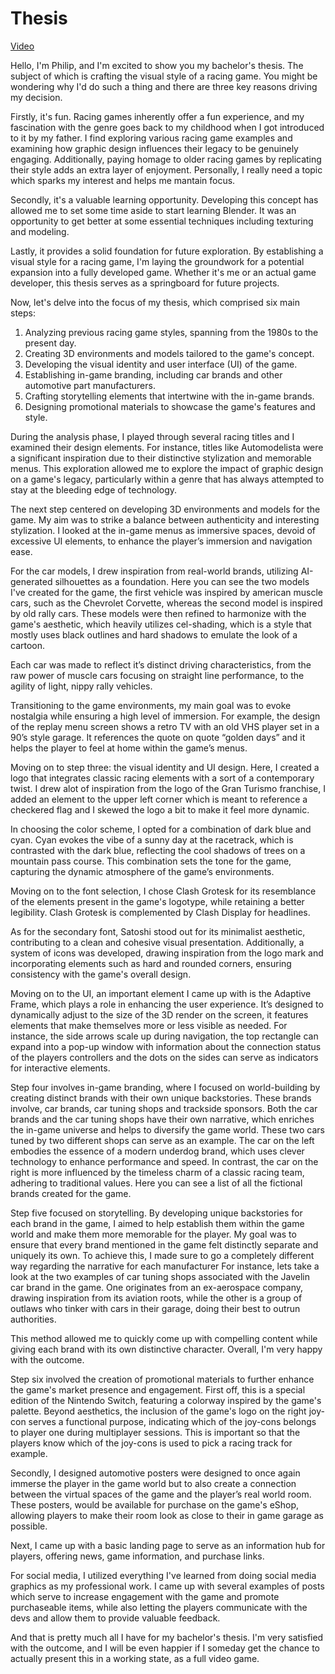 # Thesis

[Video](https://drive.google.com/file/d/11sO0uCQxQNImS-J9NhuwcRANflWBrPkg/view)

Hello, I'm Philip, and I'm excited to show you my bachelor's thesis. The subject of which is crafting the visual style of a racing game. You might be wondering why I'd do such a thing and there are three key reasons driving my decision.

Firstly, it's fun. Racing games inherently offer a fun experience, and my fascination with the genre goes back to my childhood when I got introduced to it by my father. I find exploring various racing game examples and examining how graphic design influences their legacy to be genuinely engaging. Additionally, paying homage to older racing games by replicating their style adds an extra layer of enjoyment. Personally, I really need a topic which sparks my interest and helps me mantain focus.

Secondly, it's a valuable learning opportunity. Developing this concept has allowed me to set some time aside to start learning Blender. It was an opportunity to get better at some essential techniques including texturing and modeling. 

Lastly, it provides a solid foundation for future exploration. By establishing a visual style for a racing game, I'm laying the groundwork for a potential expansion into a fully developed game. Whether it's me or an actual game developer, this thesis serves as a springboard for future projects.

Now, let's delve into the focus of my thesis, which comprised six main steps:

1. Analyzing previous racing game styles, spanning from the 1980s to the present day.
2. Creating 3D environments and models tailored to the game's concept.
3. Developing the visual identity and user interface (UI) of the game.
4. Establishing in-game branding, including car brands and other automotive part manufacturers.
5. Crafting storytelling elements that intertwine with the in-game brands.
6. Designing promotional materials to showcase the game's features and style.

During the analysis phase, I played through several racing titles and I examined their design elements. For instance, titles like Automodelista were a significant inspiration due to their distinctive stylization and memorable menus. This exploration allowed me to explore the impact of graphic design on a game's legacy, particularly within a genre that has always attempted to stay at the bleeding edge of technology. 

The next step centered on developing 3D environments and models for the game. My aim was to strike a balance between authenticity and interesting stylization. I looked at the in-game menus as immersive spaces, devoid of excessive UI elements, to enhance the player’s immersion and navigation ease.

For the car models, I drew inspiration from real-world brands, utilizing AI-generated silhouettes as a foundation. Here you can see the two models I've created for the game, the first vehicle was inspired by american muscle cars, such as the Chevrolet Corvette, whereas the second model is inspired by old rally cars. These models were then refined to harmonize with the game's aesthetic, which heavily utilizes cel-shading, which is a style that mostly uses black outlines and hard shadows to emulate the look of a cartoon.

Each car was made to reflect it’s distinct driving characteristics, from the raw power of muscle cars focusing on straight line performance, to the agility of light, nippy rally vehicles.

Transitioning to the game environments, my main goal was to evoke nostalgia while ensuring a high level of immersion. For example, the design of the replay menu screen shows a retro TV with an old VHS player set in a 90’s style garage. It references the quote on quote “golden days” and it helps the player to feel at home within the game’s menus.

Moving on to step three: the visual identity and UI design. Here, I created a logo that integrates classic racing elements with a sort of a contemporary twist. I drew alot of inspiration from the logo of the Gran Turismo franchise, I added an element to the upper left corner which is meant to reference a checkered flag and I skewed the logo a bit to make it feel more dynamic.

In choosing the color scheme, I opted for a combination of dark blue and cyan. Cyan evokes the vibe of a sunny day at the racetrack, which is contrasted with the dark blue, reflecting the cool shadows of trees on a mountain pass course. This combination sets the tone for the game, capturing the dynamic atmosphere of the game’s environments.

Moving on to the font selection, I chose Clash Grotesk for its resemblance of the elements present in the game's logotype, while retaining a better legibility. Clash Grotesk is complemented by Clash Display for headlines.

As for the secondary font, Satoshi stood out for its minimalist aesthetic, contributing to a clean and cohesive visual presentation. Additionally, a system of icons was developed, drawing inspiration from the logo mark and incorporating elements such as hard and rounded corners, ensuring consistency with the game's overall design.

Moving on to the UI, an important element I came up with is the Adaptive Frame, which plays a role in enhancing the user experience. It’s designed to dynamically adjust to the size of the 3D render on the screen, it features elements that make themselves more or less visible as needed. For instance, the side arrows scale up during navigation, the top rectangle can expand into a pop-up window with information about the connection status of the players controllers and the dots on the sides can serve as indicators for interactive elements.

Step four involves in-game branding, where I focused on world-building by creating distinct brands with their own unique backstories. These brands involve, car brands, car tuning shops and trackside sponsors. Both the car brands and the car tuning shops have their own narrative, which enriches the in-game universe and helps to diversify the game world. These two cars tuned by two different shops can serve as an example. The car on the left embodies the essence of a modern underdog brand, which uses clever technology to enhance performance and speed. In contrast, the car on the right is more influenced by the timeless charm of a classic racing team, adhering to traditional values. Here you can see a list of all the fictional brands created for the game.

Step five focused on storytelling. By developing unique backstories for each brand in the game, I aimed to help establish them within the game world and make them more memorable for the player. My goal was to ensure that every brand mentioned in the game felt distinctly separate and uniquely its own. To achieve this, I made sure to go a completely different way regarding the narrative for each manufacturer For instance, lets take a look at the two examples of car tuning shops associated with the Javelin car brand in the game. One originates from an ex-aerospace company, drawing inspiration from its aviation roots, while the other is a group of outlaws who tinker with cars in their garage, doing their best to outrun authorities.

This method allowed me to quickly come up with compelling content while giving each brand with its own distinctive character. Overall, I'm very happy with the outcome.

Step six involved the creation of promotional materials to further enhance the game's market presence and engagement. First off, this is a special edition of the Nintendo Switch, featuring a colorway inspired by the game's palette. Beyond aesthetics, the inclusion of the game's logo on the right joy-con serves a functional purpose, indicating which of the joy-cons belongs to player one during multiplayer sessions. This is important so that the players know which of the joy-cons is used to pick a racing track for example.

Secondly, I designed automotive posters were designed to once again immerse the player in the game world but to also create a connection between the virtual spaces of the game and the player’s real world room. These posters, would be available for purchase on the game's eShop, allowing players to make their room look as close to their in game garage as possible.

Next, I came up with a basic landing page to serve as an information hub for players, offering news, game information, and purchase links. 

For social media, I utilized everything I've learned from doing social media graphics as my professional work. I came up with several examples of posts which serve to increase engagement with the game and promote purchaseable items, while also letting the players communicate with the devs and allow them to provide valuable feedback.

And that is pretty much all I have for my bachelor's thesis. I'm very satisfied with the outcome, and I will be even happier if I someday get the chance to actually present this in a working state, as a full video game.
